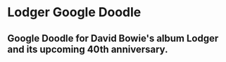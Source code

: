 # Lodger Google Doodle

## Google Doodle for David Bowie's album Lodger and its upcoming 40th anniversary.
